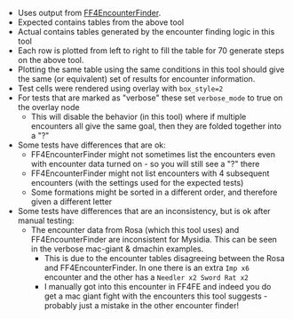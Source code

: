  - Uses output from [FF4EncounterFinder](https://simbu95.github.io/FF4EncounterFinder/).
  - Expected contains tables from the above tool
  - Actual contains tables generated by the encounter finding logic in this tool
  - Each row is plotted from left to right to fill the table for 70 generate steps on the above tool.
 - Plotting the same table using the same conditions in this tool should give the same (or equivalent) set of results for encounter information.
 - Test cells were rendered using overlay with `box_style=2`
 - For tests that are marked as "verbose" these set `verbose_mode` to true on the overlay node
   - This will disable the behavior (in this tool) where if multiple encounters all give the same goal, then they are folded together into a "?"
 - Some tests have differences that are ok:
   - FF4EncounterFinder might not sometimes list the encounters even with encounter data turned on - so you will still see a "?" there
   - FF4EncounterFinder might not list encounters with 4 subsequent encounters (with the settings used for the expected tests)
   - Some formations might be sorted in a different order, and therefore given a different letter
 - Some tests have differences that are an inconsistency, but is ok after manual testing:
   - The encounter data from Rosa (which this tool uses) and FF4EncounterFinder are inconsistent for Mysidia. This can be seen in the verbose mac-giant & dmachin examples.
     - This is due to the encounter tables disagreeing between the Rosa and FF4EncounterFinder. In one there is an extra `Imp x6` encounter and the other has a `Needler x2 Sword Rat x2` 
     - I manually got into this encounter in FF4FE and indeed you do get a mac giant fight with the encounters this tool suggests - probably just a mistake in the other encounter finder!